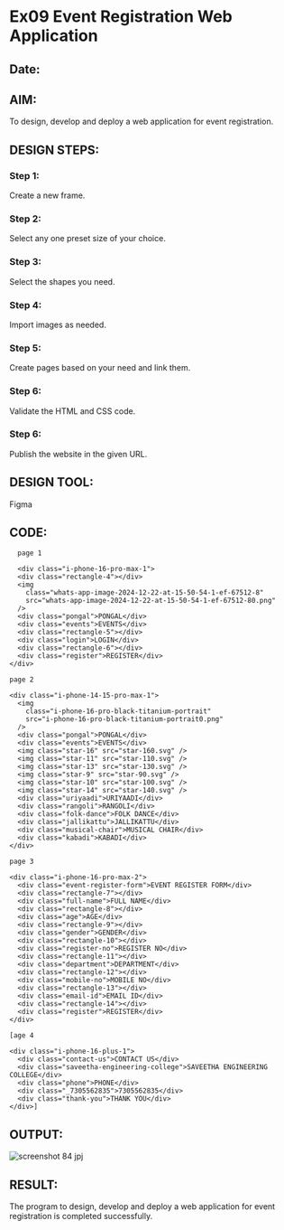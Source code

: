 # Ex09 Event Registration Web Application
## Date:

## AIM:
To design, develop and deploy a web application for event registration.

## DESIGN STEPS:

### Step 1:
Create a new frame.

### Step 2:
Select any one preset size of your choice.

### Step 3:
Select the shapes you need.

### Step 4:
Import images as needed.

### Step 5:
Create pages based on your need and link them.

### Step 6:

Validate the HTML and CSS code.

### Step 6:

Publish the website in the given URL.

## DESIGN TOOL:
Figma

## CODE:
```
  page 1

  <div class="i-phone-16-pro-max-1">
  <div class="rectangle-4"></div>
  <img
    class="whats-app-image-2024-12-22-at-15-50-54-1-ef-67512-8"
    src="whats-app-image-2024-12-22-at-15-50-54-1-ef-67512-80.png"
  />
  <div class="pongal">PONGAL</div>
  <div class="events">EVENTS</div>
  <div class="rectangle-5"></div>
  <div class="login">LOGIN</div>
  <div class="rectangle-6"></div>
  <div class="register">REGISTER</div>
</div>

page 2

<div class="i-phone-14-15-pro-max-1">
  <img
    class="i-phone-16-pro-black-titanium-portrait"
    src="i-phone-16-pro-black-titanium-portrait0.png"
  />
  <div class="pongal">PONGAL</div>
  <div class="events">EVENTS</div>
  <img class="star-16" src="star-160.svg" />
  <img class="star-11" src="star-110.svg" />
  <img class="star-13" src="star-130.svg" />
  <img class="star-9" src="star-90.svg" />
  <img class="star-10" src="star-100.svg" />
  <img class="star-14" src="star-140.svg" />
  <div class="uriyaadi">URIYAADI</div>
  <div class="rangoli">RANGOLI</div>
  <div class="folk-dance">FOLK DANCE</div>
  <div class="jallikattu">JALLIKATTU</div>
  <div class="musical-chair">MUSICAL CHAIR</div>
  <div class="kabadi">KABADI</div>
</div>

page 3

<div class="i-phone-16-pro-max-2">
  <div class="event-register-form">EVENT REGISTER FORM</div>
  <div class="rectangle-7"></div>
  <div class="full-name">FULL NAME</div>
  <div class="rectangle-8"></div>
  <div class="age">AGE</div>
  <div class="rectangle-9"></div>
  <div class="gender">GENDER</div>
  <div class="rectangle-10"></div>
  <div class="register-no">REGISTER NO</div>
  <div class="rectangle-11"></div>
  <div class="department">DEPARTMENT</div>
  <div class="rectangle-12"></div>
  <div class="mobile-no">MOBILE NO</div>
  <div class="rectangle-13"></div>
  <div class="email-id">EMAIL ID</div>
  <div class="rectangle-14"></div>
  <div class="register">REGISTER</div>
</div>

[age 4

<div class="i-phone-16-plus-1">
  <div class="contact-us">CONTACT US</div>
  <div class="saveetha-engineering-college">SAVEETHA ENGINEERING COLLEGE</div>
  <div class="phone">PHONE</div>
  <div class="_7305562835">7305562835</div>
  <div class="thank-you">THANK YOU</div>
</div>]

```


## OUTPUT:
![screenshot  84 jpj](https://github.com/user-attachments/assets/b3697288-e8fe-4b99-8895-e17d7f347301)


## RESULT:
The program to design, develop and deploy a web application for event registration is completed successfully.
